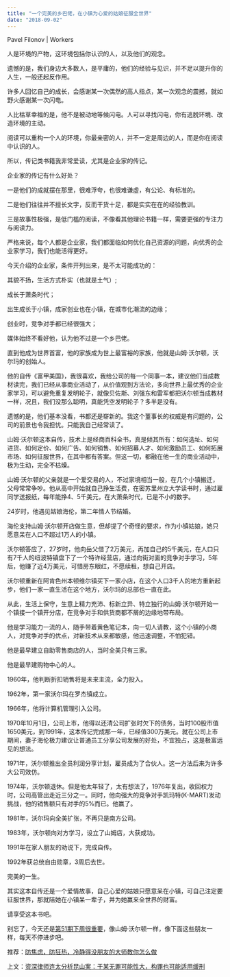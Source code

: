 ```yaml
---
title: "一个完美的乡巴佬，在小镇为心爱的姑娘征服全世界"
date: "2018-09-02"
---
```


Pavel Filonov | Workers

人是环境的产物，这环境包括你认识的人，以及他们的观念。

遗憾的是，我们身边大多数人，是平庸的，他们的经验与见识，并不足以提升你的人生，一般还起反作用。

许多人回忆自己的成长，会感谢某一次偶然的高人指点，某一次观念的震撼，就如野火感谢某一次闪电。

人比枯草幸福的是，他不是被动地等候闪电。人可以寻找闪电，你有逃脱环境、改造环境的主动。

阅读可以重构一个人的环境，你最亲密的人，并不一定是周边的人，而是你在阅读中认识的人。

所以，传记类书籍我非常爱读，尤其是企业家的传记。

企业家的传记有什么好处？

一是他们的成就摆在那里，很难浮夸，也很难谦虚，有公论、有标准的。

二是他们往往并不擅长文字，反而干货十足，都是实实在在的经验教训。

三是故事性极强，是低门槛的阅读，不像看其他理论书籍一样，需要更强的专注力与阅读力。

严格来说，每个人都是企业家，我们都面临如何优化自己资源的问题，向优秀的企业家学习，我们也能活得更好。

今天介绍的企业家，条件开列出来，是不太可能成功的：

其貌不扬，生活方式朴实（也就是土气）;

成长于萧条时代；

出生成长于小镇，成家创业也在小镇，在城市化潮流的边缘；

创业时，竞争对手都已经很强大；

媒体始终不看好他，认为他不过是一个乡巴佬。

直到他成为世界首富，他的家族成为世上最富裕的家族，他就是山姆·沃尔顿，沃尔玛的创始人。

他的自传《富甲美国》，我很喜欢，我给公司的每一个同事一本，建议他们当成教材读完，我们已经从事商业活动了，从价值观到方法论，多向世界上最优秀的企业家学习，可以避免重复发明轮子，就像贝佐斯、刘强东和雷军都把沃尔顿当成教材一样，况且，我们没那么聪明，真能凭空发明轮子？多半是没有。

遗憾的是，他们基本没看，书都还是崭新的。我这个董事长的权威是有问题的，公司的前景也令我担忧。只能我自己经常读了。

山姆·沃尔顿这本自传，技术上是经商百科全书，真是倾其所有：如何选址、如何进货、如何定价、如何广告、如何销售、如何招募人才、如何激励员工、如何拓展市场、如何征服世界，在其中都有答案。但这一切，都融在他一生的商业活动中，极为生动，完全不枯燥。

山姆·沃尔顿的父亲就是一个爱交易的人，不过家境相当一般，在几个小镇搬迁，父母常常争吵。他从高中开始就自己挣生活费，在密苏里州立大学读书时，通过雇同学送报纸，每年能挣4、5千美元，在大萧条时代，已是不小的数字。

24岁时，他遇见姑娘海伦，第二年情人节结婚。

海伦支持山姆·沃尔顿开店做生意，但却提了个奇怪的要求，作为小镇姑娘，她只愿意呆在人口不超过1万人的小镇。

沃尔顿答应了，27岁时，他向岳父借了2万美元，再加自己的5千美元，在人口只有7千人的纽波特镇盘下了一个特许经营店，通过向街对面的竞争对手学习，5年后，他赚了近4万美元，可惜房东眼红，不愿续租，想自己开店。

沃尔顿重新在阿肯色州本顿维尔镇买下一家小店，在这个人口3千人的地方重新起步，他们一家一直生活在这个地方，沃尔玛的总部也一直在此。

从此，生活上保守，生意上精力充沛、标新立异、特立独行的山姆·沃尔顿开始一个镇接一个镇开分店，在竞争对手和供货商都不屑的边缘地带布局。

他是学习能力一流的人，随手带着黄色笔记本，向一切人请教，这个小镇的小商人，对竞争对手的优点，对新技术从来都敏感，他迅速调整，不怕犯错。

他是最早建立自助零售商店的人，当时全美只有三家。

他是最早建购物中心的人。

1960年，他判断折扣销售将是未来主流，全力投入。

1962年，第一家沃尔玛在罗杰镇成立。

1966年，他将计算机管理引入公司。

1970年10月1日，公司上市，他得以还清公司扩张时欠下的债务，当时100股市值1650美元，到1991年，这本传记完成那一年，已经值300万美元。就在公司上市期间，妻子海伦极力建议让普通员工分享公司发展的好处，不宜独占，这是极富远见的想法。

1971年，沃尔顿推出全员利润分享计划，雇员成为了合伙人。这一方法后来为许多大公司效仿。

1974年，沃尔顿退休。但是他太年轻了，太有想法了，1976年复出，收回权力时，公司高管出走近三分之一。同时，他向强大的竞争对手凯玛特(K-MART)发动挑战，他的销售额只有对手的5%而已。他赢了。

1981年，沃尔玛向全美扩张，不再只是南方公司。

1983年，沃尔顿向对方学习，设立了山姆店，大获成功。

1991年在家人朋友的劝说下，完成自传。

1992年获总统自由勋章，3周后去世。

完美的一生。

其实这本自传还是一个爱情故事，自己心爱的姑娘只愿意呆在小镇，可自己注定要征服世界，那就陪她在小镇呆一辈子，并为她赢来全世界的财富。

请享受这本书吧。

别忘了，今天还是[第51期下周很重要](http://mp.weixin.qq.com/s?__biz=MjM5NDU0Mjk2MQ==&mid=2651623372&idx=1&sn=0a27ce920b04dc61f7bc27535cc59c02&chksm=bd7e0bd28a0982c4659ee1bec241d50bcdbb6403dba56ad79902a1b00fc1b160e7acd02584f2&scene=21#wechat_redirect)，像山姆·沃尔顿一样，像下面这些朋友一样，每天不停进步吧。

推荐：[防焦虑，防狂热，冷静得没朋友的大师教你怎么做](http://mp.weixin.qq.com/s?__biz=MjM5NDU0Mjk2MQ==&mid=2651630370&idx=1&sn=d56e3b39f931bdcd051a4b0992466aee&chksm=bd7e2f3c8a09a62aedba54a9a0d5c3f38e1c015d76c6f64599b385a621bbdf92a1313eeb4e11&scene=21#wechat_redirect)

上文：[资深律师连太分析昆山案：于某无罪可能性大，构罪也可能适用缓刑](http://mp.weixin.qq.com/s?__biz=MjM5NDU0Mjk2MQ==&mid=2651630448&idx=1&sn=dda675a7337cf7ed1b78cca9b96b66c8&chksm=bd7e2f6e8a09a678f24ea80a53b2a37b3fc9fc923826f29bcd75b5fd202e1daf0a36a380458d&scene=21#wechat_redirect)
